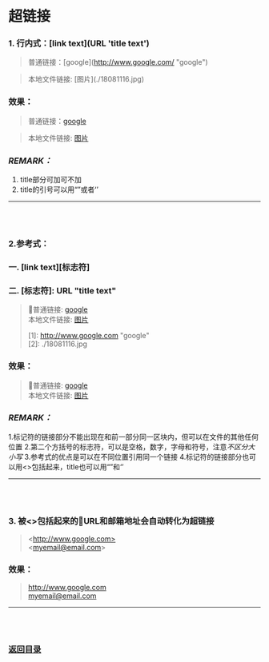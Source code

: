 # **超链接**

### 1. 行内式：\[link text](URL 'title text')

> 普通链接：\[google](http://www.google.com/ "google")

> 本地文件链接: \[图片](./18081116.jpg)

### 效果：

> 普通链接：[google](http://www.google.com/ "google")

> 本地文件链接: [图片](./18081116.jpg)

### *REMARK：*
1. title部分可加可不加
2. title的引号可以用“”或者‘’

---------
<br><br>

### 2.参考式：
### 一. \[link text][标志符]   
### 二. \[标志符]: URL "title text"

> 普通链接:  [google][1]  
> 本地文件链接: [图片][2]
>  
> \[1]: http://www.google.com "google"  
> \[2]: ./18081116.jpg 

### 效果：

> 普通链接:  [google][1]  
> 本地文件链接: [图片][2]
>  
> [1]: http://www.google.com "google"
> [2]: ./18081116.jpg 

### *REMARK：*
1.标记符的链接部分不能出现在和前一部分同一区块内，但可以在文件的其他任何位置
2.第二个方括号的标志符，可以是空格，数字，字母和符号，注意*不区分大小写*
3.参考式的优点是可以在不同位置引用同一个链接
4.标记符的链接部分也可以用\<>包括起来，title也可以用“”和‘’


---------
<br><br>

### 3. 被<>包括起来的URL和邮箱地址会自动转化为超链接 

> \<http://www.google.com>  
> \<myemail@email.com>

### 效果：

> <http://www.google.com>  
> <myemail@email.com>

---------
<br><br>
###  [返回目录](./README.md)

